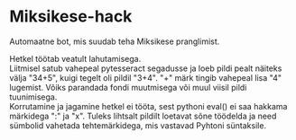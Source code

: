 # Miksikese-hack
Automaatne bot, mis suudab teha Miksikese pranglimist.

Hetkel töötab veatult lahutamisega.   
Liitmisel satub vahepeal pytesseract segadusse ja loeb pildi pealt näiteks välja "34+5", kuigi tegelt oli pildil "3+4". "+" märk tingib vahepeal lisa "4" lugemist. Võiks parandada fondi muutmisega või muul viisil pildi tuunimisega.    
Korrutamine ja jagamine hetkel ei tööta, sest pythoni eval() ei saa hakkama märkidega ":" ja "x". Tuleks lihtsalt pildilt loetavat sõne töödelda ja need sümbolid vahetada tehtemärkidega, mis vastavad Pyhtoni süntaksile.   
